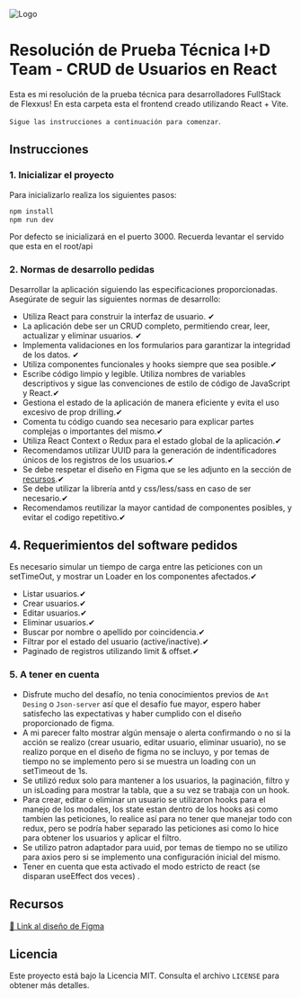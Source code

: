![Logo](https://flexxus.com.ar/wp-content/uploads/elementor/thumbs/logo-flexxus-header-pv8liah8khv6xfynvz03so9v98sk2tr50hts9we7dk.png)
# Resolución de Prueba Técnica I+D Team - CRUD de Usuarios en React

Esta es mi resolución de la prueba técnica para desarrolladores FullStack de Flexxus! 
En esta carpeta esta el frontend creado utilizando React + Vite. 


`Sigue las instrucciones a continuación para comenzar`.


## Instrucciones

### 1. Inicializar el proyecto

Para inicializarlo realiza los siguientes pasos:

```bash
npm install
npm run dev
```
Por defecto se inicializará en el puerto 3000.
Recuerda levantar el servido que esta en el root/api

### 2. Normas de desarrollo pedidas

Desarrollar la aplicación siguiendo las especificaciones proporcionadas. Asegúrate de seguir las siguientes normas de desarrollo:

- Utiliza React para construir la interfaz de usuario.  ✔
- La aplicación debe ser un CRUD completo, permitiendo crear, leer, actualizar y eliminar usuarios. ✔
- Implementa validaciones en los formularios para garantizar la integridad de los datos. ✔
- Utiliza componentes funcionales y hooks siempre que sea posible.✔
- Escribe código limpio y legible. Utiliza nombres de variables descriptivos y sigue las convenciones de estilo de código de JavaScript y React.✔
- Gestiona el estado de la aplicación de manera eficiente y evita el uso excesivo de prop drilling.✔
- Comenta tu código cuando sea necesario para explicar partes complejas o importantes del mismo.✔
- Utiliza React Context o Redux para el estado global de la aplicación.✔
- Recomendamos utilizar UUID para la generación de indentificadores únicos de los registros de los usuarios.✔
- Se debe respetar el diseño en Figma que se les adjunto en la sección de [recursos](#sources).✔
- Se debe utilizar la librería antd y css/less/sass en caso de ser necesario.✔
- Recomendamos reutilizar la mayor cantidad de componentes posibles, y evitar el codigo repetitivo.✔

## 4. Requerimientos del software pedidos

Es necesario simular un tiempo de carga entre las peticiones con un setTimeOut, y mostrar un Loader en los componentes afectados.✔

- Listar usuarios.✔
- Crear usuarios.✔
- Editar usuarios.✔
- Eliminar usuarios.✔
- Buscar por nombre o apellido por coincidencia.✔
- Filtrar por el estado del usuario (active/inactive).✔
- Paginado de registros utilizando limit & offset.✔

### 5. A tener en cuenta

- Disfrute mucho del desafío, no tenia conocimientos previos de `Ant Desing` o `Json-server` así que el desafío fue mayor, espero haber satisfecho las expectativas y haber cumplido con el diseño proporcionado de figma.
- A mi parecer falto mostrar algún mensaje o alerta confirmando o no si la acción se realizo (crear usuario, editar usuario, eliminar usuario), no se realizo porque en el diseño de figma no se incluyo, y por temas de tiempo no se implemento pero si se muestra un loading con un setTimeout de 1s.
- Se utilizó redux solo para mantener a los usuarios, la paginación, filtro y un isLoading para mostrar la tabla, que a su vez se trabaja con un hook.
- Para crear, editar o eliminar un usuario se utilizaron hooks para el manejo de los modales, los state estan dentro de los hooks asi como tambien las peticiones, lo realice así para no tener que manejar todo con redux, pero se podría haber separado las peticiones asi como lo hice para obtener los usuarios y aplicar el filtro.
- Se utilizo patron adaptador para uuid, por temas de tiempo no se utilizo para axios pero si se implemento una configuración inicial del mismo.
- Tener en cuenta que esta activado el modo estricto de react (se disparan useEffect dos veces) .

<a id="sources"></a>
## Recursos 
[🎨 Link al diseño de Figma](https://shorturl.at/rwxV4)

## Licencia
Este proyecto está bajo la Licencia MIT. Consulta el archivo `LICENSE` para obtener más detalles.


